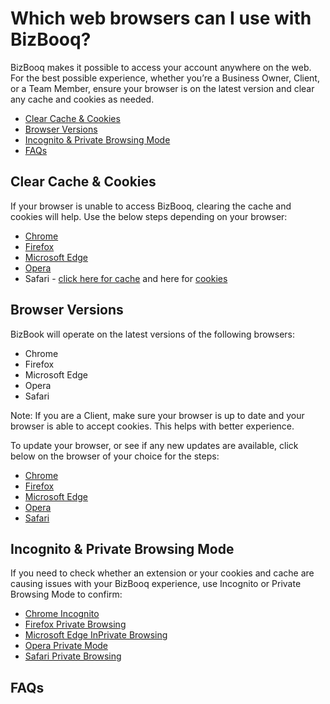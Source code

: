 # Which web browsers can I use with BizBooq?

BizBooq makes it possible to access your account anywhere on the web. For the best possible experience, whether you’re a Business Owner, Client, or a Team Member, ensure your browser is on the latest version and clear any cache and cookies as needed. 

- [Clear Cache & Cookies](#clear-cache-cookies)
- [Browser Versions](#browser-versions)
- [Incognito & Private Browsing Mode](#private-browsing)
- [FAQs](#faqs)

## Clear Cache & Cookies <a id='clear-cache-cookies'></a>

If your browser is unable to access BizBooq, clearing the cache and cookies will help. Use the below steps depending on your browser: 

- [Chrome](https://support.google.com/accounts/answer/32050?co=GENIE.Platform%3DDesktop&hl=en)
- [Firefox](https://support.mozilla.org/en-US/kb/clear-cookies-and-site-data-firefox)
- [Microsoft Edge](https://kb.wisc.edu/helpdesk/page.php?id=54747)
- [Opera](https://help.opera.com/en/latest/security-and-privacy/)
- Safari - [click here for cache](https://support.apple.com/en-ca/guide/safari/sfri47acf5d6/mac) and here for [cookies](https://support.apple.com/en-ca/guide/safari/sfri11471/mac)

## Browser Versions <a id='browser-versions'></a>

BizBook will operate on the latest versions of the following browsers:

- Chrome
- Firefox
- Microsoft Edge
- Opera
- Safari

Note: If you are a Client, make sure your browser is up to date and your browser is able to accept cookies. This helps with better experience.

To update your browser, or see if any new updates are available, click below on the browser of your choice for the steps:

- [Chrome](https://support.google.com/chrome/answer/95414)
- [Firefox](https://support.mozilla.org/en-US/kb/update-firefox-latest-version)
- [Microsoft Edge](https://www.microsoft.com/en-ca/windows/microsoft-edge)
- [Opera](https://help.opera.com/en/latest/crashes-and-issues/#updateBrowser)
- [Safari](https://support.apple.com/en-ca/HT204416)

## Incognito & Private Browsing Mode <a id='private-browsing'></a>

If you need to check whether an extension or your cookies and cache are causing issues with your BizBooq experience, use Incognito or Private Browsing Mode to confirm: 

- [Chrome Incognito](https://support.google.com/chrome/answer/95464?co=GENIE.Platform%3DAndroid&hl=en)
- [Firefox Private Browsing](https://support.mozilla.org/en-US/kb/private-browsing-use-firefox-without-history)
- [Microsoft Edge InPrivate Browsing](https://support.microsoft.com/en-ca/help/4026200/microsoft-edge-browse-inprivate)
- [Opera Private Mode](https://help.opera.com/en/touch/private-mode/)
- [Safari Private Browsing](https://support.apple.com/en-ca/guide/safari/ibrw1069/mac)

## FAQs <a id='faqs'></a>

